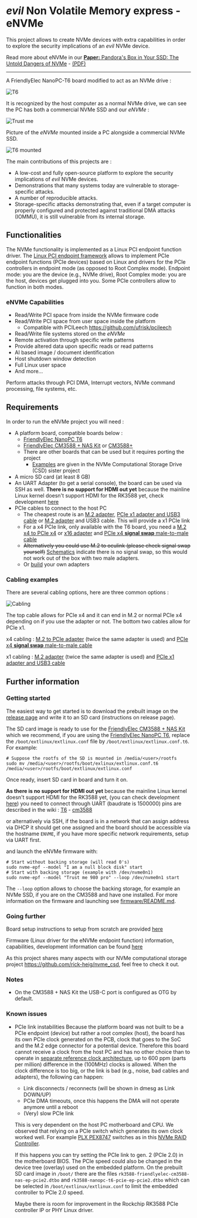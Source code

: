 # *evil* Non Volatile Memory express - eNVMe

This project allows to create NVMe devices with extra capabilities in order to explore the security implications of an *evil* NVMe device.

Read more about eNVMe in our [**Paper:** Pandora's Box in Your SSD: The Untold Dangers of NVMe](https://arxiv.org/abs/2411.00439) - [(PDF)](https://arxiv.org/pdf/2411.00439)

---

A FriendlyElec NanoPC-T6 board modified to act as an NVMe drive :

![T6](res/pictures/T6.jpg)

It is recognized by the host computer as a normal NVMe drive, we can see the PC has both a commercial NVMe SSD and our *eNVMe* :

![Trust me](res/screenshots/notevil.png)

Picture of the *eNVMe* mounted inside a PC alongside a commercial NVMe SSD.

![T6 mounted](res/pictures/T6_mounted.jpg)

The main contributions of this projects are :

- A low-cost and fully open-source platform to explore the security implications of *evil* NVMe devices.
- Demonstrations that many systems today are vulnerable to storage-specific attacks.
- A number of reproducible attacks.
- Storage-specific attacks demonstrating that, even if a target computer is properly configured and protected against traditional DMA attacks (IOMMU), it is still vulnerable from its internal storage.

## Functionalities

The NVMe functionality is implemented as a Linux PCI endpoint function driver.
The [Linux PCI endpoint framework](https://www.kernel.org/doc/html/latest/PCI/endpoint/index.html) allows to implement PCIe endpoint functions (PCIe devices) based on Linux and drivers for the PCIe controllers in endpoint mode (as opposed to Root Complex mode). Endpoint mode: you are the device (e.g., NVMe drive), Root Complex mode: you are the host, devices get plugged into you. Some PCIe controllers allow to function in both modes.

### eNVMe Capabilities

- Read/Write PCI space from inside the NVMe firmware code
- Read/Write PCI space from user space inside the platform
  - Compatible with PCILeech https://github.com/ufrisk/pcileech
- Read/Write file systems stored on the *eNVMe*
- Remote activation through specific write patterns
- Provide altered data upon specific reads or read patterns
- AI based image / document identification
- Host shutdown window detection
- Full Linux user space
- And more...

Perform attacks through PCI DMA, Interrupt vectors, NVMe command processing, file systems, etc.

## Requirements

In order to run the eNVMe project you will need :

- A platform board, compatible boards below :
  - [FriendlyElec NanoPC T6](https://www.friendlyelec.com/index.php?route=product/product&product_id=292)
  - [FriendlyElec CM3588 + NAS Kit](https://www.friendlyelec.com/index.php?route=product/product&product_id=294) or [CM3588+](https://www.friendlyelec.com/index.php?route=product/product&product_id=299)
  - There are other boards that can be used but it requires porting the project
    - [Examples](https://github.com/rick-heig/nvme_csd/tree/main/platforms) are given in the NVMe Computational Storage Drive (CSD) sister project
- A micro SD card (at least 8 GB)
- An UART Adapter (to get a serial console), the board can be used via SSH as well. **There is no support for HDMI out yet** because the mainline Linux kernel doesn't support HDMI for the RK3588 yet, check development [here](https://gitlab.collabora.com/hardware-enablement/rockchip-3588/notes-for-rockchip-3588/-/blob/main/mainline-status.md)
- PCIe cables to connect to the host PC
  - The cheapest route is an [M.2 adapter](https://www.aliexpress.com/item/1005003495492506.html), [PCIe x1 adapter and USB3 cable](https://www.aliexpress.com/item/10000349570647.html) or [M.2 adapter](https://www.aliexpress.com/item/1005003495492506.html) and USB3 cable. This will provide a x1 PCIe link
  - For a x4 PCIe link, only available with the T6 board, you need a [M.2 x4 to PCIe x4](https://www.delock.com/produkt/62584/merkmale.html) or [x16 adapter](https://www.delock.com/produkt/64133/merkmale.html?f=s) and [PCIe x4 **signal swap** male-to-male cable](http://www.adtlink.cn/en/product/R22SS.html)
  - ~~Alternatively you could use M.2 to oculink (please check signal swap yourself)~~ [Schematics](https://www.adt.link/download/ADT%20F99xx%20schematic%2020240522.pdf) indicate there is no signal swap, so this would not work out of the box with two male adapters.
  - Or [build](https://github.com/rick-heig/nvme_csd/tree/main/pcb) your own adapters

### Cabling examples

There are several cabling options, here are three common options :

![Cabling](res/pictures/cabling.jpg)

The top cable allows for PCIe x4 and it can end in M.2 or normal PCIe x4 depending on if you use the adapter or not. The bottom two cables allow for PCIe x1.

x4 cabling : [M.2 to PCIe adapter](https://www.delock.com/produkt/64133/merkmale.html?f=s) (twice the same adapter is used) and [PCIe x4 **signal swap** male-to-male cable](http://www.adtlink.cn/en/product/R22SS.html)

x1 cabling : [M.2 adapter](https://www.aliexpress.com/item/1005003495492506.html) (twice the same adapter is used) and [PCIe x1 adapter and USB3 cable](https://www.aliexpress.com/item/10000349570647.html)

## Further information

### Getting started

The easiest way to get started is to download the prebuilt image on the [release page](https://github.com/rick-heig/eNVMe/releases/) and write it to an SD card (instructions on release page).

The SD card image is ready to use for the [FriendlyElec CM3588 + NAS Kit](https://www.friendlyelec.com/index.php?route=product/product&product_id=294) which we recommend, if you are using the [FriendlyElec NanoPC T6](https://www.friendlyelec.com/index.php?route=product/product&product_id=292), replace the `/boot/extlinux/extlinux.conf` file by `/boot/extlinux/extlinux.conf.t6`. For example:

```shell
# Suppose the rootfs of the SD is mounted in /media/<user>/rootfs
sudo mv /media/<user>/rootfs/boot/exlinux/extlinux.conf.t6 /media/<user>/rootfs/boot/extlinux/extlinux.conf
```

Once ready, insert SD card in board and turn it on.

**As there is no support for HDMI out yet** because the mainline Linux kernel doesn't support HDMI for the RK3588 yet, (you can check development [here](https://gitlab.collabora.com/hardware-enablement/rockchip-3588/notes-for-rockchip-3588/-/blob/main/mainline-status.md)) you need to connect through UART (baudrate is 1500000) pins are described in the wiki : [T6](https://wiki.friendlyelec.com/wiki/index.php/NanoPC-T6) - [cm3588](https://wiki.friendlyelec.com/wiki/index.php/CM3588)

or alternatively via SSH, if the board is in a network that can assign address via DHCP it should get one assigned and the board should be accessible via the hostname `ENVME`, if you have more specific network requirements, setup via UART first.

and launch the eNVMe firmware with:

```shell
# Start without backing storage (will read 0's)
sudo nvme-epf --model "I am a null block disk" start
# Start with backing storage (example with /dev/nvme0n1)
sudo nvme-epf --model "Trust me 980 pro" --loop /dev/nvme0n1 start
```

The `--loop` option allows to choose the backing storage, for example an NVMe SSD, if you are on the CM3588 and have one installed. For more information on the firmware and launching see [firmware/README.md](firmware/README.md).

### Going further

Board setup instructions to setup from scratch are provided [here](doc/platform.md)

Firmware (Linux driver for the eNVMe endpoint function) information, capabilities, development information can be found [here](firmware)

As this project shares many aspects with our NVMe computational storage project https://github.com/rick-heig/nvme_csd, feel free to check it out.

### Notes

- On the CM3588 + NAS Kit the USB-C port is configured as OTG by default.

### Known issues

- PCIe link instabilities
  Because the platform board was not built to be a PCIe endpoint (device) but rather a root complex (host), the board has its own PCIe clock generated on the PCB, clock that goes to the SoC and the M.2 edge connector for a potential device. Therefore this board cannot receive a clock from the host PC and has no other choice than to operate in [separate reference clock architecture](https://www.ti.com/lit/an/snaa386/snaa386.pdf), up to 600 ppm (parts per million) difference in the (100MHz) clocks is allowed.
  When the clock difference is too big, or the link is bad (e.g., noise, bad cables and adapters), the following can happen:
    - Link disconnects / reconnects (will be shown in dmesg as Link DOWN/UP)
    - PCIe DMA timeouts, once this happens the DMA will not operate anymore until a reboot
    - (Very) slow PCIe link

  This is very dependent on the host PC motherboard and CPU. We observed that relying on a PCIe switch which generates its own clock worked well. For example [PLX PEX8747](https://www.broadcom.com/products/pcie-switches-retimers/pcie-switches/pex8747) switches as in this [NVMe RAID Controller](https://www.highpoint-tech.com/product-page/ssd7101a-1).

  If this happens you can try setting the PCIe link to gen. 2 (PCIe 2.0) in the motherboard BIOS. The PCIe speed could also be changed in the device tree (overlay) used on the embedded platform. On the prebuilt SD card image in `/boot/` there are the files `rk3588-friendlyelec-cm3588-nas-ep-pcie2.dtbo` and `rk3588-nanopc-t6-pcie-ep-pcie2.dtbo` which can be selected in `/boot/extlinux/extlinux.conf` to limit the embedded controller to PCIe 2.0 speed.

  Maybe there is room for improvement in the Rockchip RK3588 PCIe controller IP or PHY Linux driver.

